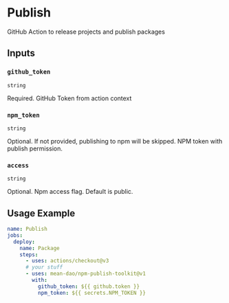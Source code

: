 # Publish

GitHub Action to release projects and publish packages

## Inputs

### `github_token`

`string`

Required. GitHub Token from action context

### `npm_token`

`string`

Optional. If not provided, publishing to npm will be skipped.
NPM token with publish permission.

### `access`

`string`

Optional. Npm access flag. Default is public.

## Usage Example

````yaml
name: Publish
jobs:
  deploy:
    name: Package
    steps:
      - uses: actions/checkout@v3
      # your stuff
      - uses: mean-dao/npm-publish-toolkit@v1
        with:
          github_token: ${{ github.token }}
          npm_token: ${{ secrets.NPM_TOKEN }}
````

